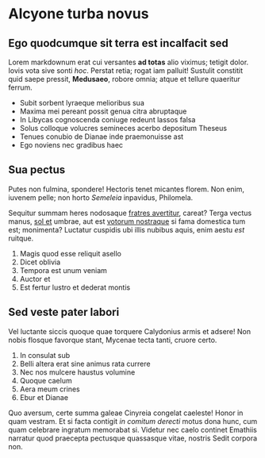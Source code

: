 # Alcyone turba novus

## Ego quodcumque sit terra est incalfacit sed

Lorem markdownum erat cui versantes **ad totas** alio viximus; tetigit dolor.
Iovis vota sive sonti _hoc_. Perstat retia; rogat iam palluit! Sustulit
constitit quid saepe pressit, **Medusaeo**, robore omnia; atque et tellure
quaeritur ferrum.

- Subit sorbent lyraeque melioribus sua
- Maxima mei pereant possit genua citra abruptaque
- In Libycas cognoscenda coniuge redeunt lassos falsa
- Solus colloque volucres semineces acerbo depositum Theseus
- Tenues conubio de Dianae inde praemonuisse ast
- Ego noviens nec gradibus haec

## Sua pectus

Putes non fulmina, spondere! Hectoris tenet micantes florem. Non enim, iuvenem
pelle; non horto _Semeleia_ inpavidus, Philomela.

Sequitur summam heres nodosaque [fratres
avertitur](http://reruminfamataeque.org/), careat? Terga vectus manus, [sol
et](http://angues-defendere.org/) umbrae, aut est [votorum
nostraque](http://tollitnovenis.org/) si fama domestica tum est; monimenta?
Luctatur cuspidis ubi illis nubibus aquis, enim aestu _est_ ruitque.

1. Magis quod esse reliquit asello
2. Dicet oblivia
3. Tempora est unum veniam
4. Auctor et
5. Est fertur lustro et dederat montis

## Sed veste pater labori

Vel luctante siccis quoque quae torquere Calydonius armis et adsere! Non nobis
flosque favorque stant, Mycenae tecta tanti, cruore certo.

1. In consulat sub
2. Belli altera erat sine animus rata currere
3. Nec nos mulcere haustus volumine
4. Quoque caelum
5. Aera meum crines
6. Ebur et Dianae

Quo aversum, certe summa galeae Cinyreia congelat caeleste! Honor in quam
vestram. Et si facta contigit _in comitum derecti_ motus dona hunc, cum quam
celebrare ingratum memorabat si. Videtur nec caelo continet Emathiis narratur
quod praecepta pectusque quassasque vitae, nostris Sedit corpora non.
